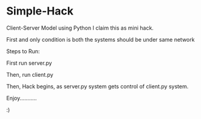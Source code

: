 # Simple-Hack
Client-Server Model using Python
I claim this as mini hack.

First and only condition is both the systems should be under same network

Steps to Run:

First run server.py

Then, run client.py

Then, Hack begins, as server.py system gets control of client.py system.

Enjoy...........

:)
